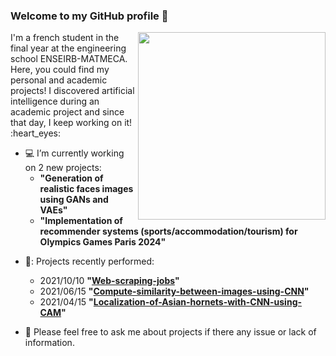 ### Welcome to my GitHub profile 👋
<img align="right" width="300" height="300" src="https://user-images.githubusercontent.com/56866008/133479879-77c611ef-bb46-450c-afa6-c07fab814869.gif">
I'm a french student in the final year at the engineering school ENSEIRB-MATMECA. Here, you could find my personal and academic projects! I discovered artificial intelligence during an academic project and since that day, I keep working on it! :heart_eyes:


- :computer: I’m currently working on 2 new projects:
    - **"Generation of realistic faces images using GANs and VAEs"**
    - **"Implementation of recommender systems (sports/accommodation/tourism) for Olympics Games Paris 2024"**
<!-- - and the existant project **"[ChatBot](https://github.com/lbrejon/ChatBot)"** using NLP concepts. -->


- 🔭: Projects recently performed: 
    - 2021/10/10 **"[Web-scraping-jobs](https://github.com/lbrejon/Web-scraping-jobs)"**
    - 2021/06/15 **"[Compute-similarity-between-images-using-CNN](https://github.com/lbrejon/Compute-similarity-between-images-using-CNN)"**
    - 2021/04/15 **"[Localization-of-Asian-hornets-with-CNN-using-CAM](https://github.com/lbrejon/Localization-of-Asian-hornets-with-pre-trained-CNN)"**

- 💬 Please feel free to ask me about projects if there any issue or lack of information.

<!-- - :mag: I’m looking for an internship as a **Junior Data Scientist**, starting from February 2022 (5-6 months) in Europe either in **Ile-de-France** (France) or **abroad** (Switzerland, Luxembourg, Belgium, Netherlands, Denmark, Italy, Germany).

- 📝 Checkout my resume [FR](https://github.com/lbrejon/lbrejon/files/7773738/CV_BREJON_Louis.pdf) version  -->
<!-- - and [EN](https://github.com/lbrejon/lbrejon/files/7469953/Resume_BREJON_Louis.pdf) version. -->
 




<!--
**lbrejon/lbrejon** is a ✨ _special_ ✨ repository because its `README.md` (this file) appears on your GitHub profile.

Here are some ideas to get you started:

- 🔭 I’m currently working on ...
- 🌱 I’m currently learning ...
- 👯 I’m looking to collaborate on ...
- 🤔 I’m looking for help with ...
- 💬 Ask me about ...
- 📫 How to reach me: ...
- 😄 Pronouns: ...
- ⚡ Fun fact: ...


- 📫 How to reach me: https://www.linkedin.com/in/louisbrejon/
- louis.brejon.ia@gmail.com

-->
